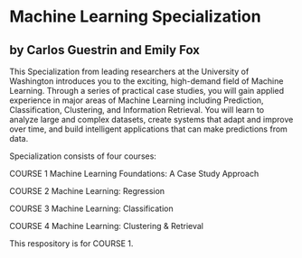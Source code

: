 # Machine Learning Specialization
## by Carlos Guestrin and Emily Fox

This Specialization from leading researchers at the University of Washington introduces you to the exciting, high-demand field of Machine Learning. Through a series of practical case studies, you will gain applied experience in major areas of Machine Learning including Prediction, Classification, Clustering, and Information Retrieval. You will learn to analyze large and complex datasets, create systems that adapt and improve over time, and build intelligent applications that can make predictions from data.

Specialization consists of four courses:

COURSE
1
Machine Learning Foundations: A Case Study Approach

COURSE
2
Machine Learning: Regression

COURSE
3
Machine Learning: Classification

COURSE
4
Machine Learning: Clustering & Retrieval

This respository is for COURSE 1.